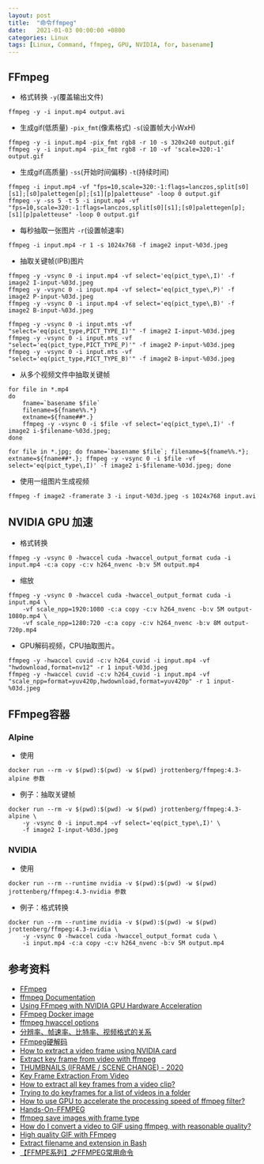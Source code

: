 ```yaml
---
layout: post
title:  "命令ffmpeg"
date:   2021-01-03 00:00:00 +0800
categories: Linux
tags: [Linux, Command, ffmpeg, GPU, NVIDIA, for, basename]
---
```


## FFmpeg
* 格式转换 ```-y```(覆盖输出文件)
```shell
ffmpeg -y -i input.mp4 output.avi
```

* 生成gif(低质量) ```-pix_fmt```(像素格式) ```-s```(设置帧大小WxH)
```shell
ffmpeg -y -i input.mp4 -pix_fmt rgb8 -r 10 -s 320x240 output.gif
ffmpeg -y -i input.mp4 -pix_fmt rgb8 -r 10 -vf 'scale=320:-1' output.gif
```

* 生成gif(高质量) ```-ss```(开始时间偏移) ```-t```(持续时间)
```shell
ffmpeg -i input.mp4 -vf "fps=10,scale=320:-1:flags=lanczos,split[s0][s1];[s0]palettegen[p];[s1][p]paletteuse" -loop 0 output.gif
ffmpeg -y -ss 5 -t 5 -i input.mp4 -vf "fps=10,scale=320:-1:flags=lanczos,split[s0][s1];[s0]palettegen[p];[s1][p]paletteuse" -loop 0 output.gif
```

* 每秒抽取一张图片 ```-r```(设置帧速率)
```shell
ffmpeg -i input.mp4 -r 1 -s 1024x768 -f image2 input-%03d.jpeg
```

* 抽取关键帧(IPB)图片
```shell
ffmpeg -y -vsync 0 -i input.mp4 -vf select='eq(pict_type\,I)' -f image2 I-input-%03d.jpeg
ffmpeg -y -vsync 0 -i input.mp4 -vf select='eq(pict_type\,P)' -f image2 P-input-%03d.jpeg
ffmpeg -y -vsync 0 -i input.mp4 -vf select='eq(pict_type\,B)' -f image2 B-input-%03d.jpeg
```

```shell
ffmpeg -y -vsync 0 -i input.mts -vf "select='eq(pict_type,PICT_TYPE_I)'" -f image2 I-input-%03d.jpeg
ffmpeg -y -vsync 0 -i input.mts -vf "select='eq(pict_type,PICT_TYPE_P)'" -f image2 P-input-%03d.jpeg
ffmpeg -y -vsync 0 -i input.mts -vf "select='eq(pict_type,PICT_TYPE_B)'" -f image2 B-input-%03d.jpeg
```

* 从多个视频文件中抽取关键帧
```shell
for file in *.mp4
do
    fname=`basename $file`
    filename=${fname%%.*}
    extname=${fname##*.}
    ffmpeg -y -vsync 0 -i $file -vf select='eq(pict_type\,I)' -f image2 i-$filename-%03d.jpeg;
done
```

```shell
for file in *.jpg; do fname=`basename $file`; filename=${fname%%.*}; extname=${fname##*.}; ffmpeg -y -vsync 0 -i $file -vf select='eq(pict_type\,I)' -f image2 i-$filename-%03d.jpeg; done
```

* 使用一组图片生成视频
```shell
ffmpeg -f image2 -framerate 3 -i input-%03d.jpeg -s 1024x768 input.avi
```

## NVIDIA GPU 加速
* 格式转换
```shell
ffmpeg -y -vsync 0 -hwaccel cuda -hwaccel_output_format cuda -i input.mp4 -c:a copy -c:v h264_nvenc -b:v 5M output.mp4
```

* 缩放
```shell
ffmpeg -y -vsync 0 -hwaccel cuda -hwaccel_output_format cuda -i input.mp4 \
    -vf scale_npp=1920:1080 -c:a copy -c:v h264_nvenc -b:v 5M output-1080p.mp4 \
    -vf scale_npp=1280:720 -c:a copy -c:v h264_nvenc -b:v 8M output-720p.mp4
```

* GPU解码视频，CPU抽取图片。
```shell
ffmpeg -y -hwaccel cuvid -c:v h264_cuvid -i input.mp4 -vf "hwdownload,format=nv12" -r 1 input-%03d.jpeg
ffmpeg -y -hwaccel cuvid -c:v h264_cuvid -i input.mp4 -vf "scale_npp=format=yuv420p,hwdownload,format=yuv420p" -r 1 input-%03d.jpeg
```

## FFmpeg容器
### Alpine
* 使用
```shell
docker run --rm -v $(pwd):$(pwd) -w $(pwd) jrottenberg/ffmpeg:4.3-alpine 参数
```

* 例子：抽取关键帧
```shell
docker run --rm -v $(pwd):$(pwd) -w $(pwd) jrottenberg/ffmpeg:4.3-alpine \
    -y -vsync 0 -i input.mp4 -vf select='eq(pict_type\,I)' \
    -f image2 I-input-%03d.jpeg
```

### NVIDIA
* 使用
```shell
docker run --rm --runtime nvidia -v $(pwd):$(pwd) -w $(pwd) jrottenberg/ffmpeg:4.3-nvidia 参数
```

* 例子：格式转换
```shell
docker run --rm --runtime nvidia -v $(pwd):$(pwd) -w $(pwd) jrottenberg/ffmpeg:4.3-nvidia \
    -y -vsync 0 -hwaccel cuda -hwaccel_output_format cuda \
    -i input.mp4 -c:a copy -c:v h264_nvenc -b:v 5M output.mp4
```

## 参考资料
* [FFmpeg](https://ffmpeg.org/)
* [ffmpeg Documentation](https://ffmpeg.org/ffmpeg.html)
* [Using FFmpeg with NVIDIA GPU Hardware Acceleration](https://docs.nvidia.com/video-technologies/video-codec-sdk/ffmpeg-with-nvidia-gpu/index.html)
* [FFmpeg Docker image](https://hub.docker.com/r/jrottenberg/ffmpeg)
* [ffmpeg hwaccel options](https://trac.ffmpeg.org/wiki/HWAccelIntro)
* [分辨率、帧速率、比特率、视频格式的关系](https://zhuanlan.zhihu.com/p/60868555)
* [FFmpeg硬解码](https://blog.csdn.net/tosonw/article/details/90178195)
* [How to extract a video frame using NVIDIA card](https://video.stackexchange.com/questions/24283/how-to-extract-a-video-frame-using-nvidia-card)
* [Extract key frame from video with ffmpeg](https://video.stackexchange.com/questions/19725/extract-key-frame-from-video-with-ffmpeg)
* [THUMBNAILS (IFRAME / SCENE CHANGE) - 2020](https://www.bogotobogo.com/FFMpeg/ffmpeg_thumbnails_select_scene_iframe.php)
* [Key Frame Extraction From Video](https://stackoverflow.com/questions/9064962/key-frame-extraction-from-video)
* [How to extract all key frames from a video clip?](https://superuser.com/questions/669716/how-to-extract-all-key-frames-from-a-video-clip)
* [Trying to do keyframes for a list of videos in a folder](https://www.reddit.com/r/ffmpeg/comments/k2a770/trying_to_do_keyframes_for_a_list_of_videos_in_a/)
* [How to use GPU to accelerate the processing speed of ffmpeg filter?](https://stackoverflow.com/questions/55687189/how-to-use-gpu-to-accelerate-the-processing-speed-of-ffmpeg-filter/55747785)
* [Hands-On-FFMPEG](https://github.com/Hong-Bo/hands-on-ffmpeg)
* [ffmpeg save images with frame type](https://superuser.com/questions/1480729/ffmpeg-save-images-with-frame-type)
* [How do I convert a video to GIF using ffmpeg, with reasonable quality?](https://superuser.com/questions/556029/how-do-i-convert-a-video-to-gif-using-ffmpeg-with-reasonable-quality)
* [High quality GIF with FFmpeg](http://blog.pkh.me/p/21-high-quality-gif-with-ffmpeg.html)
* [Extract filename and extension in Bash](https://stackoverflow.com/questions/965053/extract-filename-and-extension-in-bash)
* [【FFMPE系列】之FFMPEG常用命令](https://blog.csdn.net/listener51/article/details/82025541)
